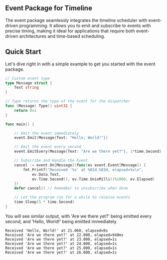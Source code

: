 ## Event Package for Timeline

The event package seamlessly integrates the timeline scheduler with event-driven programming. It allows you to emit and subscribe to events with precise timing, making it ideal for applications that require both event-driven architectures and time-based scheduling.

## Quick Start

Let's dive right in with a simple example to get you started with the event package.

```go
// Custom event type
type Message struct {
	Text string
}

// Type returns the type of the event for the dispatcher
func (Message) Type() uint32 {
	return 0x1
}

func main() {

	// Emit the event immediately
	event.Emit(Message{Text: "Hello, World!"})

	// Emit the event every second
	event.EmitEvery(Message{Text: "Are we there yet?"}, 1*time.Second)

	// Subscribe and Handle the Event
	cancel := event.On[Message](func(ev event.Event[Message]) {
		fmt.Printf("Received '%s' at %02d.%03d, elapsed=%v\n",
			ev.Data.Text,
			ev.Time.Second(), ev.Time.UnixMilli()%1000, ev.Elapsed)
	})
	defer cancel() // Remember to unsubscribe when done

	// Let the program run for a while to receive events
	time.Sleep(5 * time.Second)
}
```

You will see similar output, with 'Are we there yet?' being emitted every second, and 'Hello, World!' being emitted immediately.

```
Received 'Hello, World!' at 21.060, elapsed=0s
Received 'Are we there yet?' at 22.000, elapsed=940ms
Received 'Are we there yet?' at 23.000, elapsed=1s
Received 'Are we there yet?' at 24.000, elapsed=1s
Received 'Are we there yet?' at 25.000, elapsed=1s
Received 'Are we there yet?' at 26.000, elapsed=1s
```
